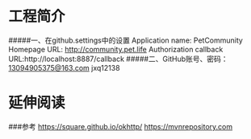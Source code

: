 # 工程简介
#####一、在github.settings中的设置
    Application name: PetCommunity
    Homepage URL: http://community.pet.life
    Authorization callback URL:http://localhost:8887/callback
#####二、GitHub账号、密码：
    13094905375@163.com
    jxq12138


# 延伸阅读
###参考
https://square.github.io/okhttp/
https://mvnrepository.com

